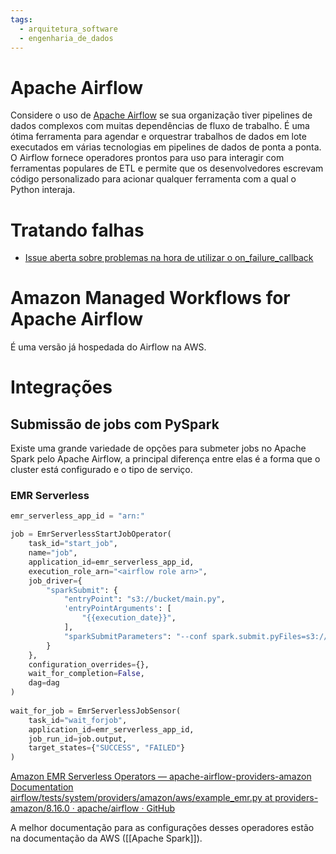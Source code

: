 ```yaml
---
tags:
  - arquitetura_software
  - engenharia_de_dados
---
```

# Apache Airflow

Considere o uso de [Apache Airflow](https://airflow.apache.org/) se sua organização tiver pipelines de dados complexos com muitas dependências de fluxo de trabalho. É uma ótima ferramenta para agendar e orquestrar trabalhos de dados em lote executados em várias tecnologias em pipelines de dados de ponta a ponta. O Airflow fornece operadores prontos para uso para interagir com ferramentas populares de ETL e permite que os desenvolvedores escrevam código personalizado para acionar qualquer ferramenta com a qual o Python interaja.

# Tratando falhas

- [Issue aberta sobre problemas na hora de utilizar o on_failure_callback](https://github.com/apache/airflow/issues/26760)

# Amazon Managed Workflows for Apache Airflow

É uma versão já hospedada do Airflow na AWS.

# Integrações

## Submissão de jobs com PySpark

Existe uma grande variedade de opções para submeter jobs no Apache Spark pelo Apache Airflow, a principal diferença entre elas é a forma que o cluster está configurado e o tipo de serviço.


### EMR Serverless

```python
emr_serverless_app_id = "arn:"

job = EmrServerlessStartJobOperator(
	task_id="start_job",
	name="job",
	application_id=emr_serverless_app_id,
	execution_role_arn="<airflow role arn>",
	job_driver={
		"sparkSubmit": {
			"entryPoint": "s3://bucket/main.py",
			'entryPointArguments': [
				"{{execution_date}}",
			],
			"sparkSubmitParameters": "--conf spark.submit.pyFiles=s3://bucket/jobs/jobs.zip",
		}
	},
	configuration_overrides={},
	wait_for_completion=False,
	dag=dag
)
	
wait_for_job = EmrServerlessJobSensor(
	task_id="wait_forjob",
	application_id=emr_serverless_app_id,
	job_run_id=job.output,
	target_states={"SUCCESS", "FAILED"}	
)
```

[Amazon EMR Serverless Operators — apache-airflow-providers-amazon Documentation](https://airflow.apache.org/docs/apache-airflow-providers-amazon/8.7.1/operators/emr/emr_serverless.html)
[airflow/tests/system/providers/amazon/aws/example_emr.py at providers-amazon/8.16.0 · apache/airflow · GitHub](https://github.com/apache/airflow/blob/providers-amazon/8.16.0/tests/system/providers/amazon/aws/example_emr.py)

A melhor documentação para as configurações desses operadores estão na documentação da AWS ([[Apache Spark]]).

